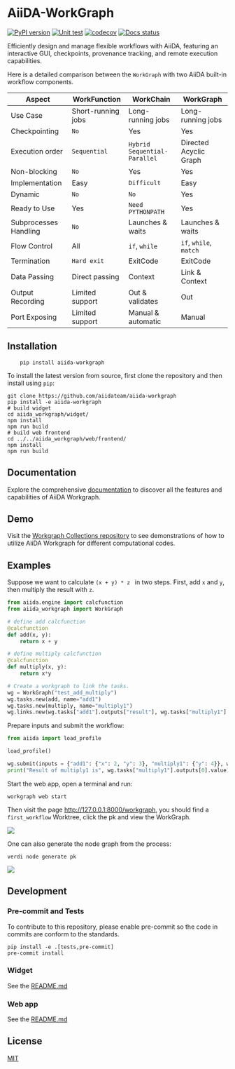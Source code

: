 # AiiDA-WorkGraph
[![PyPI version](https://badge.fury.io/py/aiida-workgraph.svg)](https://badge.fury.io/py/aiida-workgraph)
[![Unit test](https://github.com/aiidateam/aiida-workgraph/actions/workflows/ci.yaml/badge.svg)](https://github.com/aiidateam/aiida-workgraph/actions/workflows/ci.yaml)
[![codecov](https://codecov.io/gh/superstar54/aiida-workgraph/branch/main/graph/badge.svg)](https://codecov.io/gh/superstar54/aiida-workgraph)
[![Docs status](https://readthedocs.org/projects/aiida-workgraph/badge)](http://aiida-workgraph.readthedocs.io/)

Efficiently design and manage flexible workflows with AiiDA, featuring an interactive GUI, checkpoints, provenance tracking, and remote execution capabilities.



Here is a detailed comparison between the ``WorkGraph`` with two AiiDA built-in workflow components.


| Aspect                   | WorkFunction           | WorkChain                     | WorkGraph               |
| ------------------------ | ---------------------- | ----------------------------- | ---------------------- |
| Use Case                 | Short-running jobs     | Long-running jobs             | Long-running jobs      |
| Checkpointing            | ``No``                 | Yes                           | Yes                    |
| Execution order          | ``Sequential``         | ``Hybrid Sequential-Parallel``| Directed Acyclic Graph |
| Non-blocking             | ``No``                 | Yes                           | Yes                    |
| Implementation           | Easy                   | ``Difficult``                 | Easy                   |
| Dynamic                  | ``No``                 | ``No``                        | Yes                    |
| Ready to Use             | Yes                    | ``Need PYTHONPATH``           | Yes                    |
| Subprocesses Handling    | ``No``                 | Launches & waits              | Launches & waits       |
| Flow Control             | All                    | `if`, `while`                 | `if`, `while`, `match` |
| Termination              | ``Hard exit``          | ExitCode                      | ExitCode               |
| Data Passing             | Direct passing         | Context                       | Link & Context         |
| Output Recording         | Limited support        | Out & validates               | Out                    |
| Port Exposing            | Limited support        | Manual & automatic            | Manual                 |



## Installation

```console
    pip install aiida-workgraph
```

To install the latest version from source, first clone the repository and then install using `pip`:

```console
git clone https://github.com/aiidateam/aiida-workgraph
pip install -e aiida-workgraph
# build widget
cd aiida_workgraph/widget/
npm install
npm run build
# build web frontend
cd ../../aiida_workgraph/web/frontend/
npm install
npm run build
```

## Documentation
Explore the comprehensive [documentation](https://aiida-workgraph.readthedocs.io/en/latest/) to discover all the features and capabilities of AiiDA Workgraph.

## Demo
Visit the [Workgraph Collections repository](https://github.com/superstar54/workgraph-collections) to see demonstrations of how to utilize AiiDA Workgraph for different computational codes.

## Examples
Suppose we want to calculate ```(x + y) * z ``` in two steps. First, add `x` and `y`, then multiply the result with `z`.

```python
from aiida.engine import calcfunction
from aiida_workgraph import WorkGraph

# define add calcfunction
@calcfunction
def add(x, y):
    return x + y

# define multiply calcfunction
@calcfunction
def multiply(x, y):
    return x*y

# Create a workgraph to link the tasks.
wg = WorkGraph("test_add_multiply")
wg.tasks.new(add, name="add1")
wg.tasks.new(multiply, name="multiply1")
wg.links.new(wg.tasks["add1"].outputs["result"], wg.tasks["multiply1"].inputs["x"])

```

Prepare inputs and submit the workflow:

```python
from aiida import load_profile

load_profile()

wg.submit(inputs = {"add1": {"x": 2, "y": 3}, "multiply1": {"y": 4}}, wait=True)
print("Result of multiply1 is", wg.tasks["multiply1"].outputs[0].value)
```

Start the web app, open a terminal and run:
```console
workgraph web start
```

Then visit the page http://127.0.0.1:8000/workgraph, you should find a `first_workflow` Worktree, click the pk and view the WorkGraph.

<img src="docs/source/_static/images/first-workflow.png" />


One can also generate the node graph from the process:
```console
verdi node generate pk
```

<img src="docs/source/_static/images/add_multiply.png"/>


## Development

### Pre-commit and Tests
To contribute to this repository, please enable pre-commit so the code in commits are conform to the standards.
```console
pip install -e .[tests,pre-commit]
pre-commit install
```

### Widget
See the [README.md](https://github.com/aiidateam/aiida-workgraph/blob/main/aiida_workgraph/widget/README.md)

### Web app
See the [README.md](https://github.com/aiidateam/aiida-workgraph/blob/main/aiida_workgraph/web/README.md)


## License
[MIT](http://opensource.org/licenses/MIT)
